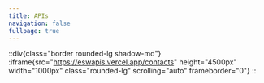 ```yaml
---
title: APIs
navigation: false
fullpage: true
---
```

::div{class="border rounded-lg shadow-md"}
:iframe{src="https://eswapis.vercel.app/contacts" height="4500px" width="1000px" class="rounded-lg" scrolling="auto" frameborder="0"}
::


